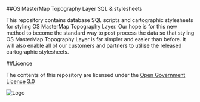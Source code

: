 ##OS MasterMap Topography Layer SQL & stylesheets

This repository contains database SQL scripts and cartographic stylesheets for styling OS MasterMap Topography Layer. Our hope is for this new method to become the standard way to post process the data so that styling OS MasterMap Topography Layer is far simpler and easier than before. It will also enable all of our customers and partners to utilise the released cartographic stylesheets.

##Licence

The contents of this repository are licensed under the [Open Government Licence 3.0](https://www.nationalarchives.gov.uk/doc/open-government-licence/version/)

![Logo](http://www.nationalarchives.gov.uk/images/infoman/ogl-symbol-41px-retina-black.png "OGL logo")

